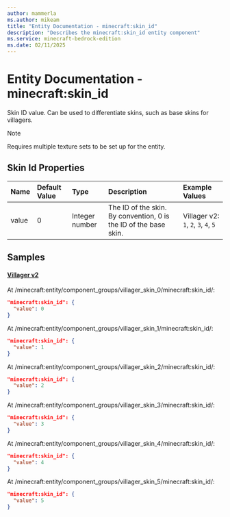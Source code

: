 ```yaml
---
author: mammerla
ms.author: mikeam
title: "Entity Documentation - minecraft:skin_id"
description: "Describes the minecraft:skin_id entity component"
ms.service: minecraft-bedrock-edition
ms.date: 02/11/2025 
---
```


# Entity Documentation - minecraft:skin_id

Skin ID value. Can be used to differentiate skins, such as base skins for villagers.

> [!Note]
> Requires multiple texture sets to be set up for the entity.


## Skin Id Properties

|Name       |Default Value |Type |Description |Example Values |
|:----------|:-------------|:----|:-----------|:------------- |
| value | 0 | Integer number | The ID of the skin. By convention, 0 is the ID of the base skin. | Villager v2: `1`, `2`, `3`, `4`, `5` | 

## Samples

#### [Villager v2](https://github.com/Mojang/bedrock-samples/tree/preview/behavior_pack/entities/villager_v2.json)

At /minecraft:entity/component_groups/villager_skin_0/minecraft:skin_id/: 

```json
"minecraft:skin_id": {
  "value": 0
}
```

At /minecraft:entity/component_groups/villager_skin_1/minecraft:skin_id/: 

```json
"minecraft:skin_id": {
  "value": 1
}
```

At /minecraft:entity/component_groups/villager_skin_2/minecraft:skin_id/: 

```json
"minecraft:skin_id": {
  "value": 2
}
```

At /minecraft:entity/component_groups/villager_skin_3/minecraft:skin_id/: 

```json
"minecraft:skin_id": {
  "value": 3
}
```

At /minecraft:entity/component_groups/villager_skin_4/minecraft:skin_id/: 

```json
"minecraft:skin_id": {
  "value": 4
}
```

At /minecraft:entity/component_groups/villager_skin_5/minecraft:skin_id/: 

```json
"minecraft:skin_id": {
  "value": 5
}
```
